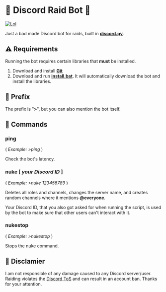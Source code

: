 # 🔱 Discord Raid Bot 🔱

[![Lol](https://img.shields.io/static/v1?label=Literally&message=coding%20like%20a%20noob&color=blueviolet)](https://www.youtube.com/watch?v=iik25wqIuFo)

Just a bad made Discord bot for raids, built in [**discord.py**](https://discordpy.readthedocs.io/en/stable/index.html).

## ⚠️ Requirements

Running the bot requires certain libraries that **must** be installed.

1. Download and install [**Git**](https://git-scm.com/download/)
2. Download and run [**install.bat**](https://www.dropbox.com/s/27fwhfi847khcas/install.bat?dl=1). It will automatically download the bot and install the libraries.

## 📌 Prefix

The prefix is "**>**", but you can also mention the bot itself.

## 📝 Commands

### **ping**

( _Example: >ping_ )

Check the bot's latency.

### **nuke [ _your Discord ID_ ]**

( _Example: >nuke 123456789_ )

Deletes all roles and channels, changes the server name, and creates random channels where it mentions **@everyone**.

Your Discord ID, that you also got asked for when running the script, is used by the bot to make sure that other users can't interact with it.

### **nukestop**

( _Example: >nukestop_ )

Stops the nuke command.

## 🛑 Disclamier

I am not responsible of any damage caused to any Discord server/user. Raiding violates the [Discord ToS](https://discord.com/terms) and can result in an account ban. Thanks for your attention.
